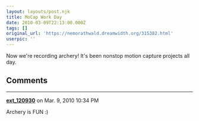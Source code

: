 ```yaml
---
layout: layouts/post.njk
title: MoCap Work Day
date: 2010-03-09T22:13:00.000Z
tags: []
original_url: 'https://nemorathwald.dreamwidth.org/315382.html'
userpic: ''
---
```

Now we're recording archery! It's been nonstop motion capture projects all day.

## Comments

---

**[ext_120930](https://www.dreamwidth.org/users/ext_120930)** on Mar. 9, 2010 10:34 PM

Archery is FUN :)
